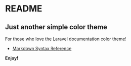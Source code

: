 # README
## Just another simple color theme
For those who love the Laravel documentation color theme!

* [Markdown Syntax Reference](https://laravel.com/docs/master)

**Enjoy!**
